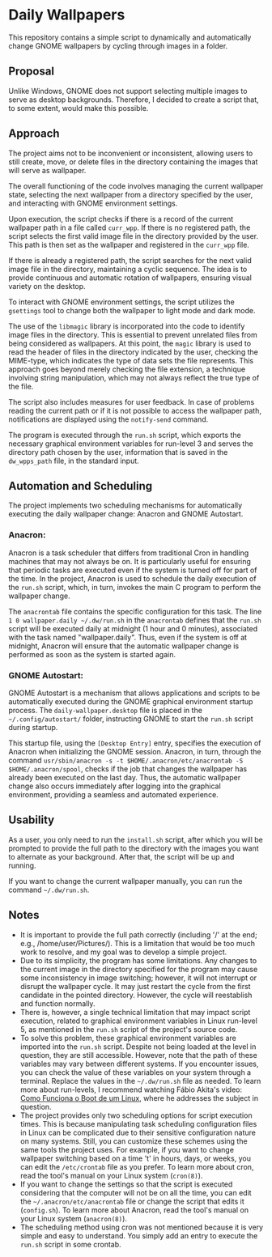 # Daily Wallpapers
This repository contains a simple script to dynamically and automatically change GNOME wallpapers by cycling through images in a folder.

## Proposal
Unlike Windows, GNOME does not support selecting multiple images to serve as desktop backgrounds. Therefore, I decided to create a script that, to some extent, would make this possible.

## Approach
The project aims not to be inconvenient or inconsistent, allowing users to still create, move, or delete files in the directory containing the images that will serve as wallpaper.

The overall functioning of the code involves managing the current wallpaper state, selecting the next wallpaper from a directory specified by the user, and interacting with GNOME environment settings.

Upon execution, the script checks if there is a record of the current wallpaper path in a file called `curr_wpp`. If there is no registered path, the script selects the first valid image file in the directory provided by the user. This path is then set as the wallpaper and registered in the `curr_wpp` file.

If there is already a registered path, the script searches for the next valid image file in the directory, maintaining a cyclic sequence. The idea is to provide continuous and automatic rotation of wallpapers, ensuring visual variety on the desktop.

To interact with GNOME environment settings, the script utilizes the `gsettings` tool to change both the wallpaper to light mode and dark mode.

The use of the `libmagic` library is incorporated into the code to identify image files in the directory. This is essential to prevent unrelated files from being considered as wallpapers. At this point, the `magic` library is used to read the header of files in the directory indicated by the user, checking the MIME-type, which indicates the type of data sets the file represents. This approach goes beyond merely checking the file extension, a technique involving string manipulation, which may not always reflect the true type of the file.

The script also includes measures for user feedback. In case of problems reading the current path or if it is not possible to access the wallpaper path, notifications are displayed using the `notify-send` command.

The program is executed through the `run.sh` script, which exports the necessary graphical environment variables for run-level 3 and serves the directory path chosen by the user, information that is saved in the `dw_wpps_path` file, in the standard input.

## Automation and Scheduling
The project implements two scheduling mechanisms for automatically executing the daily wallpaper change: Anacron and GNOME Autostart.

### Anacron:

Anacron is a task scheduler that differs from traditional Cron in handling machines that may not always be on. It is particularly useful for ensuring that periodic tasks are executed even if the system is turned off for part of the time. In the project, Anacron is used to schedule the daily execution of the `run.sh` script, which, in turn, invokes the main C program to perform the wallpaper change.

The `anacrontab` file contains the specific configuration for this task. The line `1 0 wallpaper.daily ~/.dw/run.sh` in the `anacrontab` defines that the `run.sh` script will be executed daily at midnight (1 hour and 0 minutes), associated with the task named "wallpaper.daily". Thus, even if the system is off at midnight, Anacron will ensure that the automatic wallpaper change is performed as soon as the system is started again.

### GNOME Autostart:

GNOME Autostart is a mechanism that allows applications and scripts to be automatically executed during the GNOME graphical environment startup process. The `daily-wallpaper.desktop` file is placed in the `~/.config/autostart/` folder, instructing GNOME to start the `run.sh` script during startup.

This startup file, using the `[Desktop Entry]` entry, specifies the execution of Anacron when initializing the GNOME session. Anacron, in turn, through the command `usr/sbin/anacron -s -t $HOME/.anacron/etc/anacrontab -S $HOME/.anacron/spool`, checks if the job that changes the wallpaper has already been executed on the last day. Thus, the automatic wallpaper change also occurs immediately after logging into the graphical environment, providing a seamless and automated experience.

## Usability
As a user, you only need to run the `install.sh` script, after which you will be prompted to provide the full path to the directory with the images you want to alternate as your background. After that, the script will be up and running.

If you want to change the current wallpaper manually, you can run the command `~/.dw/run.sh`.

## Notes
- It is important to provide the full path correctly (including '/' at the end; e.g., /home/user/Pictures/). This is a limitation that would be too much work to resolve, and my goal was to develop a simple project.
- Due to its simplicity, the program has some limitations. Any changes to the current image in the directory specified for the program may cause some inconsistency in image switching; however, it will not interrupt or disrupt the wallpaper cycle. It may just restart the cycle from the first candidate in the pointed directory. However, the cycle will reestablish and function normally.
- There is, however, a single technical limitation that may impact script execution, related to graphical environment variables in Linux run-level 5, as mentioned in the `run.sh` script of the project's source code.
- To solve this problem, these graphical environment variables are imported into the `run.sh` script. Despite not being loaded at the level in question, they are still accessible. However, note that the path of these variables may vary between different systems. If you encounter issues, you can check the value of these variables on your system through a terminal. Replace the values in the `~/.dw/run.sh` file as needed. To learn more about run-levels, I recommend watching Fábio Akita's video: [Como Funciona o Boot de um Linux](https://youtu.be/5F6BbhgvFOE?si=uMYG04_Ye5bLE9Gf&t=2011), where he addresses the subject in question.
- The project provides only two scheduling options for script execution times. This is because manipulating task scheduling configuration files in Linux can be complicated due to their sensitive configuration nature on many systems. Still, you can customize these schemes using the same tools the project uses. For example, if you want to change wallpaper switching based on a time 't' in hours, days, or weeks, you can edit the `/etc/crontab` file as you prefer. To learn more about cron, read the tool's manual on your Linux system (`cron(8)`).
- If you want to change the settings so that the script is executed considering that the computer will not be on all the time, you can edit the `~/.anacron/etc/anacrontab` file or change the script that edits it (`config.sh`). To learn more about Anacron, read the tool's manual on your Linux system (`anacron(8)`).
- The scheduling method using cron was not mentioned because it is very simple and easy to understand. You simply add an entry to execute the `run.sh` script in some crontab.